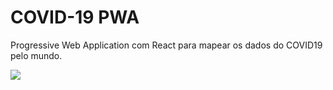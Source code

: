 # COVID-19 PWA

Progressive Web Application com React para mapear os dados do COVID19 pelo mundo.

[![](https://imgur.com/5dkiaY2)](https://covid19-pwa.netlify.app/)
